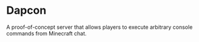 # Dapcon
 A proof-of-concept server that allows players to execute arbitrary console commands from Minecraft chat.
